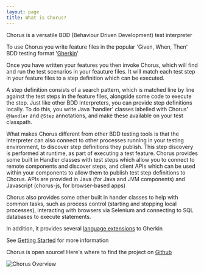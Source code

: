 ```yaml
---
layout: page
title: What is Chorus?
---
```


Chorus is a versatile BDD (Behaviour Driven Development) test interpreter

To use Chorus you write feature files in the popular 'Given, When, Then' BDD testing format '[Gherkin](https://cukes.info/gherkin.html)'

Once you have written your features you then invoke Chorus, which will find and run the test scenarios in your feauture files.
It will match each test step in your feature files to a step definition which can be executed.

A step definition consists of a search pattern, which is matched line by line against the test steps in the feature files, 
alongside some code to execute the step. Just like other BDD interpreters, you can provide step definitions locally.
To do this, you write Java 'handler' classes labelled with Chorus' `@Handler` and `@Step` annotations, and make these available on your test classpath.

What makes Chorus different from other BDD testing tools is that the interpreter can also connect to other processes 
running in your testing environment, to discover step definitions they publish. This step discovery is performed at runtime, as part of
executing a test feature. Chorus provides some built in Handler classes with test steps which allow you to connect to remote 
components and discover steps, and client APIs which can be used within your components to allow them to publish test step definitions to Chorus. APIs are provided
in Java (for Java and JVM components) and Javascript (chorus-js, for browser-based apps)

Chorus also provides some other built in hander classes to help with common tasks, such as process control (starting and 
stopping local processes), interacting with browsers via Selenium and connecting to SQL databases to execute statements.

In addition, it provides several [language extensions](/pages/GherkinExtensions/GherkinExtensions) to Gherkin

See [Getting Started](/pages/GettingStarted/GettingStarted) for more information

Chorus is open source!
Here's where to find the project on [Github](https://github.com/Chorus-bdd/) 

![Chorus Overview](/public/ChorusOverview.png)







